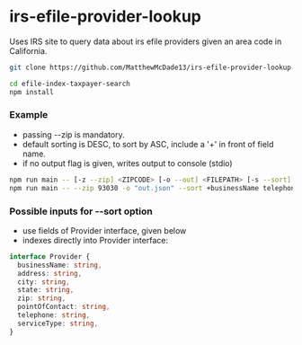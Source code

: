 # irs-efile-provider-lookup

Uses IRS site to query data about irs efile providers given an area code in California.


```bash
git clone https://github.com/MatthewMcDade13/irs-efile-provider-lookup.git
```

```bash
cd efile-index-taxpayer-search
npm install
```

### Example

- passing --zip is mandatory.
- default sorting is DESC, to sort by ASC, include a '+' in front of field name.
- if no output flag is given, writes output to console (stdio)


```bash
npm run main -- [-z --zip] <ZIPCODE> [-o --out] <FILEPATH> [-s --sort] <SORT_COLUMNS...>
npm run main -- --zip 93030 -o "out.json" --sort +businessName telephone 

```

### Possible inputs for --sort option
- use fields of Provider interface, given below
- indexes directly into Provider interface:


```typescript
interface Provider {
  businessName: string,
  address: string,
  city: string,
  state: string,
  zip: string,
  pointOfContact: string,
  telephone: string,
  serviceType: string,
}
```
